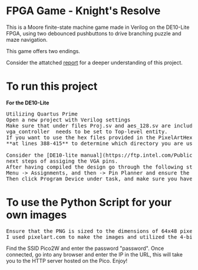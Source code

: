 # FPGA Game - Knight's Resolve
This is a Moore finite-state machine game made in Verilog on the DE10-Lite FPGA, using two debounced pushbuttons 
to drive branching puzzle and maze navigation. 

This game offers two endings.

Consider the attatched [report](https://github.com/aliriz71/FPGA-Knight-sResolve/blob/main/Knights-Resolve-Project-Description.pdf) for a 
deeper understanding of this project.
# To run this project
**For the DE10-Lite**
<pre>
Utilizing Quartus Prime 
Open a new project with Verilog settings
Make sure that under files Proj.sv and aes_128.sv are included in the Project.
vga_controller  needs to be set to Top-level entity.
If you want to use the hex files provided in the PixelArtHexFileCode folder, make sure to change the code in vga_controller.v 
**at lines 388-415** to determine which directory you are using the load the hex files.

Consider the [DE10-lite manual](https://ftp.intel.com/Public/Pub/fpgaup/pub/Intel_Material/Boards/DE10-Lite/DE10_Lite_User_Manual.pdf) for the 
next steps of assiging the VGA pins.
After having compiled the design go through the following steps:
Menu -> Assignments, and then -> Pin Planner and ensure the assignments match up to the code.
Then click Program Device under task, and make sure you have selected USB-blaster before you click start.
</pre>

# To use the Python Script for your own images
<pre>
Ensure that the PNG is sized to the dimensions of 64x48 pixels.
I used pixelart.com to make the images and utilized the 4-bit VGA colour depth pallete to ensure a swift colour mapping process with the script.
</pre>
Find the SSID Pico2W and enter the password "password". 
Once connected, go into any browser and enter the IP in the URL, this will take you to the HTTP server hosted on the Pico.
 Enjoy! 

